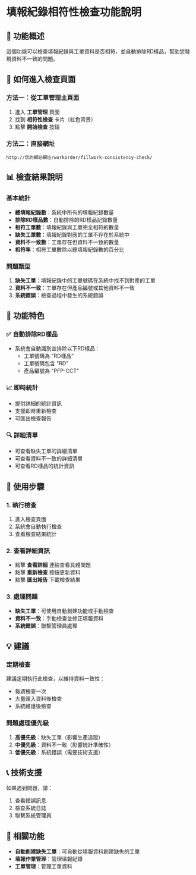 # 填報紀錄相符性檢查功能說明

## 🎯 功能概述

這個功能可以檢查填報紀錄與工單資料是否相符，並自動排除RD樣品，幫助您發現資料不一致的問題。

## 📍 如何進入檢查頁面

### 方法一：從工單管理主頁面
1. 進入 **工單管理** 頁面
2. 找到 **相符性檢查** 卡片（紅色背景）
3. 點擊 **開始檢查** 按鈕

### 方法二：直接網址
```
http://您的網站網址/workorder/fillwork-consistency-check/
```

## 📊 檢查結果說明

### 基本統計
- **總填報紀錄數**：系統中所有的填報紀錄數量
- **排除RD樣品數**：自動排除的RD樣品記錄數量
- **相符工單數**：填報紀錄與工單完全相符的數量
- **缺失工單數**：填報紀錄對應的工單不存在於系統中
- **資料不一致數**：工單存在但資料不一致的數量
- **相符率**：相符工單數除以總填報紀錄數的百分比

### 問題類型
1. **缺失工單**：填報紀錄中的工單號碼在系統中找不到對應的工單
2. **資料不一致**：工單存在但產品編號或其他資料不一致
3. **系統錯誤**：檢查過程中發生的系統錯誤

## 🔧 功能特色

### ✅ 自動排除RD樣品
- 系統會自動識別並排除以下RD樣品：
  - 工單號碼為 "RD樣品"
  - 工單號碼包含 "RD"
  - 產品編號為 "PFP-CCT"

### 📈 即時統計
- 提供詳細的統計資訊
- 支援即時重新檢查
- 可匯出檢查報告

### 🔍 詳細清單
- 可查看缺失工單的詳細清單
- 可查看資料不一致的詳細清單
- 可查看RD樣品的統計資訊

## 🚀 使用步驟

### 1. 執行檢查
1. 進入檢查頁面
2. 系統會自動執行檢查
3. 查看檢查結果統計

### 2. 查看詳細資訊
- 點擊 **查看詳細** 連結查看具體問題
- 點擊 **重新檢查** 按鈕更新資料
- 點擊 **匯出報告** 下載檢查結果

### 3. 處理問題
- **缺失工單**：可使用自動創建功能或手動檢查
- **資料不一致**：手動檢查並修正填報資料
- **系統錯誤**：聯繫管理員處理

## 💡 建議

### 定期檢查
建議定期執行此檢查，以維持資料一致性：
- 每週檢查一次
- 大量匯入資料後檢查
- 系統維護後檢查

### 問題處理優先級
1. **高優先級**：缺失工單（影響生產追蹤）
2. **中優先級**：資料不一致（影響統計準確性）
3. **低優先級**：系統錯誤（需要技術支援）

## 📞 技術支援

如果遇到問題，請：
1. 查看錯誤訊息
2. 檢查系統日誌
3. 聯繫系統管理員

## 🔄 相關功能

- **自動創建缺失工單**：可自動從填報資料創建缺失的工單
- **填報作業管理**：管理填報紀錄
- **工單管理**：管理工單資料 
